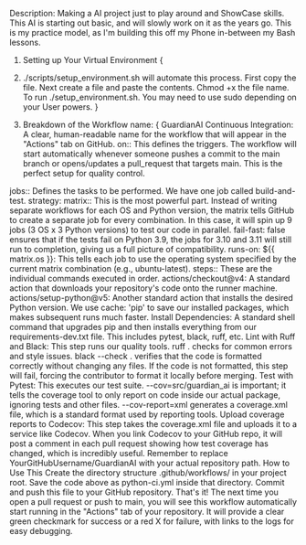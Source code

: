 Description: Making a AI project just to play around and ShowCase skills. This AI is starting out basic, and will slowly work on it as the years go. This is my practice model, as I'm building this off my Phone in-between my Bash lessons.


1. Setting up Your Virtual Environment 
{
  1. ./scripts/setup_environment.sh will automate this process. First copy the file. Next create a file and paste the contents. Chmod +x the file name. To run ./setup_environment.sh. You may need to use sudo depending on your User powers.
}


2. Breakdown of the Workflow
name:
{
GuardianAI Continuous Integration: A clear, human-readable name for the workflow that will appear in the "Actions" tab on GitHub.
on:: This defines the triggers. The workflow will start automatically whenever someone pushes a commit to the main branch or opens/updates a pull_request that targets main. This is the perfect setup for quality control.

jobs:: Defines the tasks to be performed. We have one job called build-and-test.
strategy: matrix:: This is the most powerful part. Instead of writing separate workflows for each OS and Python version, the matrix tells GitHub to create a separate job for every combination. In this case, it will spin up 9 jobs (3 OS x 3 Python versions) to test our code in parallel. fail-fast: false ensures that if the tests fail on Python 3.9, the jobs for 3.10 and 3.11 will still run to completion, giving us a full picture of compatibility.
runs-on: ${{ matrix.os }}: This tells each job to use the operating system specified by the current matrix combination (e.g., ubuntu-latest).
steps:: These are the individual commands executed in order.
actions/checkout@v4: A standard action that downloads your repository's code onto the runner machine.
actions/setup-python@v5: Another standard action that installs the desired Python version. We use cache: 'pip' to save our installed packages, which makes subsequent runs much faster.
Install Dependencies: A standard shell command that upgrades pip and then installs everything from our requirements-dev.txt file. This includes pytest, black, ruff, etc.
Lint with Ruff and Black: This step runs our quality tools. ruff . checks for common errors and style issues. black --check . verifies that the code is formatted correctly without changing any files. If the code is not formatted, this step will fail, forcing the contributor to format it locally before merging.
Test with Pytest: This executes our test suite. --cov=src/guardian_ai is important; it tells the coverage tool to only report on code inside our actual package, ignoring tests and other files. --cov-report=xml generates a coverage.xml file, which is a standard format used by reporting tools.
Upload coverage reports to Codecov: This step takes the coverage.xml file and uploads it to a service like Codecov. When you link Codecov to your GitHub repo, it will post a comment in each pull request showing how test coverage has changed, which is incredibly useful. Remember to replace YourGitHubUsername/GuardianAI with your actual repository path.
How to Use This
Create the directory structure .github/workflows/ in your project root.
Save the code above as python-ci.yml inside that directory.
Commit and push this file to your GitHub repository.
That's it! The next time you open a pull request or push to main, you will see this workflow automatically start running in the "Actions" tab of your repository. It will provide a clear green checkmark for success or a red X for failure, with links to the logs for easy debugging.
